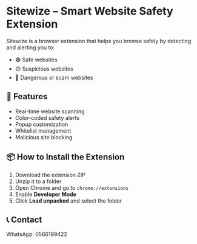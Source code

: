 # Sitewize – Smart Website Safety Extension

Sitewize is a browser extension that helps you browse safely by detecting and alerting you to:
- 🟢 Safe websites
- 🟡 Suspicious websites
- 🔴 Dangerous or scam websites

## 🌟 Features
- Real-time website scanning
- Color-coded safety alerts
- Popup customization
- Whitelist management
- Malicious site blocking

## 📦 How to Install the Extension
1. Download the extension ZIP
2. Unzip it to a folder
3. Open Chrome and go to `chrome://extensions`
4. Enable **Developer Mode**
5. Click **Load unpacked** and select the folder

## 📞 Contact
WhatsApp: 0566199422

